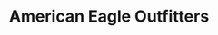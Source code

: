 ---
title: "American Eagle Outfitters"
url: /west-palm-beach/american-eagle-outfitters/
shop: clothes
---